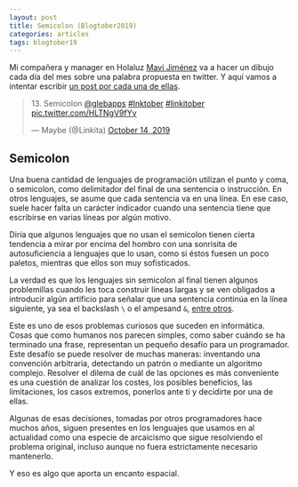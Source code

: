```yaml
---
layout: post
title: Semicolon (Blogtober2019)
categories: articles
tags: blogtober19
---
```


Mi compañera y manager en Holaluz [Mavi Jiménez](https://twitter.com/Linkita) va a hacer un dibujo cada día del mes sobre una palabra propuesta en twitter. Y aquí vamos a intentar escribir [un post por cada una de ellas](https://franiglesias.github.io/blogtober19-status/).

<blockquote class="twitter-tweet" data-conversation="none" data-theme="dark"><p lang="it" dir="ltr">13. Semicolon <a href="https://twitter.com/glebapps?ref_src=twsrc%5Etfw">@glebapps</a> <a href="https://twitter.com/hashtag/Inktober?src=hash&amp;ref_src=twsrc%5Etfw">#Inktober</a> <a href="https://twitter.com/hashtag/linkitober?src=hash&amp;ref_src=twsrc%5Etfw">#linkitober</a> <a href="https://t.co/HLTNgV9fYv">pic.twitter.com/HLTNgV9fYv</a></p>&mdash; Maybe (@Linkita) <a href="https://twitter.com/Linkita/status/1183780712945799174?ref_src=twsrc%5Etfw">October 14, 2019</a></blockquote> <script async src="https://platform.twitter.com/widgets.js" charset="utf-8"></script>

## Semicolon

Una buena cantidad de lenguajes de programación utilizan el punto y coma, o semicolon, como delimitador del final de una sentencia o instrucción. En otros lenguajes, se asume que cada sentencia va en una línea. En ese caso, suele hacer falta un carácter indicador cuando una sentencia tiene que escribirse en varias líneas por algún motivo.

Diría que algunos lenguajes que no usan el semicolon tienen cierta tendencia a mirar por encima del hombro con una sonrisita de autosuficiencia a lenguajes que lo usan, como si éstos fuesen un poco paletos, mientras que ellos son muy sofisticados.

La verdad es que los lenguajes sin semicolon al final tienen algunos problemillas cuando les toca construir líneas largas y se ven obligados a introducir algún artificio para señalar que una sentencia continúa en la línea siguiente, ya sea el backslash `\` o el ampesand `&`, [entre otros](https://en.wikipedia.org/wiki/Comparison_of_programming_languages_(syntax)#Line_continuation).

Este es uno de esos problemas curiosos que suceden en informática. Cosas que como humanos nos parecen simples, como saber cuándo se ha terminado una frase, representan un pequeño desafío para un programador. Este desafío se puede resolver de muchas maneras: inventando una convención arbitraria, detectando un patrón o mediante un algoritmo complejo. Resolver el dilema de cuál de las opciones es más conveniente es una cuestión de analizar los costes, los posibles beneficios, las limitaciones, los casos extremos, ponerlos ante ti y decidirte por una de ellas.

Algunas de esas decisiones, tomadas por otros programadores hace muchos años, siguen presentes en los lenguajes que usamos en al actualidad como una especie de arcaicismo que sigue resolviendo el problema original, incluso aunque no fuera estrictamente necesario mantenerlo.

Y eso es algo que aporta un encanto espacial.
